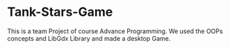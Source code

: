 # Tank-Stars-Game
This is a team Project of course Advance Programming. We used the OOPs concepts and LibGdx Library and made a desktop Game.
